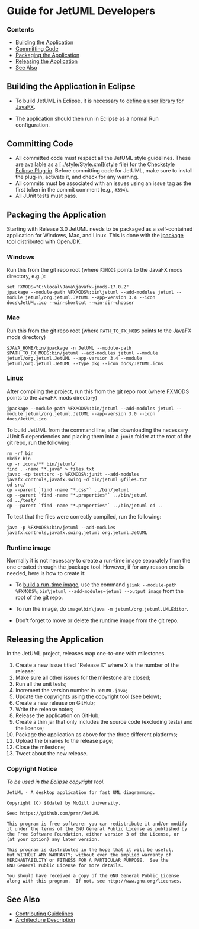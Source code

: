 # Guide for JetUML Developers

### Contents

* [Building the Application](#building-the-application-in-eclipse)
* [Committing Code](#committing-code)
* [Packaging the Application](#packaging-the-application)
* [Releasing the Application](#releasing-the-application)
* [See Also](#see-also)

## Building the Application in Eclipse

* To build JetUML in Eclipse, it is necessary to [define a user library for JavaFX](https://openjfx.io/openjfx-docs/#IDE-Eclipse).

* The application should then run in Eclipse as a normal Run configuration.

## Committing Code

* All committed code must respect all the JetUML style guidelines. These are available as a [../style/Style.xml](style file) for the [Checkstyle Eclipse Plug-in](https://marketplace.eclipse.org/content/checkstyle-plug). Before committing code for JetUML, make sure to install the plug-in, activate it, and check for any warning.
* All commits must be associated with an issues using an issue tag as the first token in the commit comment (e.g., `#394`).
* All JUnit tests must pass.

## Packaging the Application

Starting with Release 3.0 JetUML needs to be packaged as a self-contained application for Windows, Mac, and Linux. This is done with the [jpackage tool](https://docs.oracle.com/en/java/javase/14/docs/specs/man/jpackage.html) distributed with OpenJDK.

### Windows

Run this from the git repo root (where `FXMODS` points to the JavaFX mods directory, e.g.,):

```
set FXMODS="C:\local\Java\javafx-jmods-17.0.2"
jpackage --module-path %FXMODS%;bin\jetuml --add-modules jetuml --module jetuml/org.jetuml.JetUML --app-version 3.4 --icon docs\JetUML.ico --win-shortcut --win-dir-chooser
```

### Mac

Run this from the git repo root (where `PATH_TO_FX_MODS` points to the JavaFX mods directory)

```
$JAVA_HOME/bin/jpackage -n JetUML --module-path $PATH_TO_FX_MODS:bin/jetuml --add-modules jetuml --module jetuml/org.jetuml.JetUML --app-version 3.4 --module jetuml/org.jetuml.JetUML --type pkg --icon docs/JetUML.icns
```

### Linux

After compiling the project, run this from the git repo root (where FXMODS points to the JavaFX mods directory) 

``` 
jpackage --module-path %FXMODS%:bin/jetuml --add-modules jetuml --module jetuml/org.jetuml.JetUML --app-version 3.0 --icon docs/JetUML.ico 
```

To build JetUML from the command line, after downloading the necessary JUnit 5 dependencies and placing them into a `junit` folder at the root of the git repo, run the following: 

``` 
rm -rf bin 
mkdir bin 
cp -r icons/** bin/jetuml/ 
find . -name "*.java" > files.txt 
javac -cp test:src -p %FXMODS%:junit --add-modules javafx.controls,javafx.swing -d bin/jetuml @files.txt 
cd src/ 
cp --parent `find -name "*.css"` ../bin/jetuml 
cp --parent `find -name "*.properties"` ../bin/jetuml 
cd ../test/ 
cp --parent `find -name "*.properties"` ../bin/jetuml cd .. 
``` 

To test that the files were correctly compiled, run the following: 

``` 
java -p %FXMODS%:bin/jetuml --add-modules javafx.controls,javafx.swing,jetuml org.jetuml.JetUML 
```

### Runtime image

Normally it is not necessary to create a run-time image separately from the one created through the jpackage tool. However, if for any reason one is needed, here is how to create it:

* To [build a run-time image](https://openjfx.io/openjfx-docs/#IDE-Eclipse), use the command `jlink --module-path %FXMODS%;bin\jetuml --add-modules=jetuml --output image` from the root of the git repo.

* To run the image, do `image\bin\java -m jetuml/org.jetuml.UMLEditor`. 

* Don't forget to move or delete the runtime image from the git repo.

## Releasing the Application

In the JetUML project, releases map one-to-one with milestones.

1. Create a new issue titled "Release X" where X is the number of the release;
2. Make sure all other issues for the milestone are closed;
3. Run all the unit tests;
4. Increment the version number in `JetUML.java`;
5. Update the copyrights using the copyright tool (see below);
5. Create a new release on GitHub;
6. Write the release notes;
7. Release the application on GitHub;
8. Create a thin jar that only includes the source code (excluding tests) and the license;
9. Package the application as above for the three different platforms;
10. Upload the binaries to the release page;
11. Close the milestone;
12. Tweet about the new release.

### Copyright Notice

*To be used in the Eclipse copyright tool.*

```
JetUML - A desktop application for fast UML diagramming.

Copyright (C) ${date} by McGill University.
    
See: https://github.com/prmr/JetUML

This program is free software: you can redistribute it and/or modify
it under the terms of the GNU General Public License as published by
the Free Software Foundation, either version 3 of the License, or
(at your option) any later version.

This program is distributed in the hope that it will be useful,
but WITHOUT ANY WARRANTY; without even the implied warranty of
MERCHANTABILITY or FITNESS FOR A PARTICULAR PURPOSE.  See the
GNU General Public License for more details.

You should have received a copy of the GNU General Public License
along with this program.  If not, see http://www.gnu.org/licenses.
```

## See Also

* [Contributing Guidelines](docs/CONTRIBUTING)
* [Architecture Description](/docs/architecture)